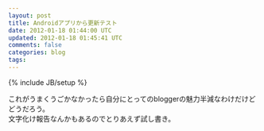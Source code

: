 ```yaml
---
layout: post
title: Androidアプリから更新テスト
date: 2012-01-18 01:44:00 UTC
updated: 2012-01-18 01:45:41 UTC
comments: false
categories: blog
tags: 
---
```

{% include JB/setup %}

<div><p>&#12371;&#12428;&#12364;&#12358;&#12414;&#12367;&#12358;&#12372;&#12363;&#12394;&#12363;&#12387;&#12383;&#12425;&#33258;&#20998;&#12395;&#12392;&#12387;&#12390;&#12398;blogger&#12398;&#39749;&#21147;&#21322;&#28187;&#12394;&#12431;&#12369;&#12384;&#12369;&#12393;&#12393;&#12358;&#12384;&#12429;&#12358;&#12290;<br>&#25991;&#23383;&#21270;&#12369;&#22577;&#21578;&#12394;&#12435;&#12363;&#12418;&#12354;&#12427;&#12398;&#12391;&#12392;&#12426;&#12354;&#12360;&#12378;&#35430;&#12375;&#26360;&#12365;&#12290;</p></div>